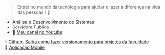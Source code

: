 
> Entrei no mundo da tecnologia para ajudar e fazer a diferença na vida das pessoas ! 💜</p>
- Análise e Desenvolvimento de Sistemas <br/>
- Servidora Pública
- 🌱 <a target="_blank" href="https://www.youtube.com/watch?v=OcDCOY1sBdU&list=PLa8Ye6pwKJV9WhFgOepeGmON4h8UozYl0">Meu canal no Youtube</a></br>

💀 <a target="_blank" href="https://www.youtube.com/watch?v=EZM2rXe92bs&list=PLa8Ye6pwKJV9WhFgOepeGmON4h8UozYl0&index=2&ab_channel=J%C3%A9ssicaAquiles">Github- Saiba como fazer versionamento para projetos da faculdade</a></br>
📱 <a target="_blank" href="https://www.youtube.com/watch?v=UXKC7nc4i60&list=PLa8Ye6pwKJV88ZdeQ6G1hvyJi3lvv83M3&ab_channel=J%C3%A9ssicaAquiles">Aplicação Mobile </a></br>
